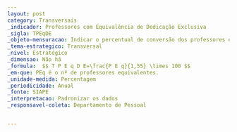 ```yaml
---
layout: post
category: Transversais
_indicador: Professores com Equivalência de Dedicação Exclusiva 
_sigla: TPEqDE
_objeto-mensuracao: Indicar o percentual de conversão dos professores equivalentes tratados pela Port. Interministerial nº 22/07 em professores em DE
_tema-estrategico: Transversal
_nivel: Estratégico
_dimensao: Não há
_formula:  $$ T P E q D E=\frac{P E q}{1,55} \times 100 $$
_em-que: PEq é o nº de professores equivalentes.
_unidade-medida: Percentagem
_periodicidade: Anual
_fonte: SIAPE
_interpretacao: Padronizar os dados
_responsavel-coleta: Departamento de Pessoal 


---
```

